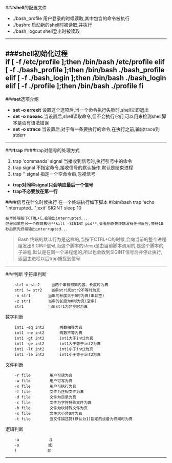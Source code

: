 ###**shell**的配置文件
-	./bash_profile 用户登录的时候读取,其中包含的命令被执行
-	./bashrc 启动新的shell时被读取,并执行
-	./bash_logout shell登出时被读取

------
###**shell**初始化过程	
	if [ -f /etc/profile ];then
		/bin/bash /etc/profile
	elif [ -f ./bash_profile ];then
		/bin/bash ./bash_profile
	elif [ -f ./bash_login ];then
		/bin/bash ./bash_login
	elif [ -f ./profile ];then
		/bin/bash ./profile
	fi
------	
###**set**选项介绍
-	**set -o errexit** 设置这个选项后,当一个命令执行失败时,shell立即退出
-	**set -o noexec** 当设置后,shell读取命令,但不会执行它们,可以用来检测shell脚本是否有语法错误
-	**set -o strace** 当设置后,对于每一条要执行的命令,在执行之前,输出trace到stderr

------
###**trap**
####trap对信号的处理方式
1.	trap 'commands' signal 当接收到信号时,执行引号中的命令
2.	trap signal 不指定命令,接收信号的默认操作,默认是结束进程
3.	trap '' signal 指定一个空命令串,忽视信号

-	**trap对同种signal只会响应最后一个信号**
-	**trap不必要放在第一行**

####信号在什么时候执行
	在一个终端执行如下脚本
	#/bin/bash
	trap 'echo "interrupted...";exit' SIGINT
	sleep 10

	在本终端按下CTRL+C,会输出interrupted...
	但是如果在另一个终端执行**kill -SIGINT pid**,会看到原先终端没有任何反应,等待10秒后原先终端输出interrupted...

>	Bash 终端的默认行为是这样的,当按下CTRL+C的时候,会向当前的整个进程组发出SIGINT信号,而这个脚本的sleep是由当前脚本调用的,是这个脚本的子进程,默认是在同一个进程组的,所以也会收到SIGINT信号后并停止执行,返回主进程以后trap捕捉到信号

------
###判断
字符串判断
```
	str1 = str2		当两个串有相同内容、长度时为真
	str1 != str2	当串str1和str2不等时为真
	-n str1　　　　 当串的长度大于0时为真(串非空)
	-z str1　　　　 当串的长度为0时为真(空串)
	str1　　　　    当串str1为非空时为真
```
数字判断
```
	int1 -eq int2　　　　两数相等为真 
	int1 -ne int2　　　　两数不等为真 
	int1 -gt int2　　　　int1大于int2为真 
	int1 -ge int2　　　　int1大于等于int2为真 
	int1 -lt int2　　　　int1小于int2为真 
	int1 -le int2　　　　int1小于等于int2为真
```
文件判断
```
	-r file　　　　　用户可读为真 
	-w file　　　　　用户可写为真 
	-x file　　　　　用户可执行为真 
	-f file　　　　　文件为正规文件为真 
	-d file　　　　　文件为目录为真 
	-c file　　　　　文件为字符特殊文件为真 
	-b file　　　　　文件为块特殊文件为真 
	-s file　　　　　文件大小非0时为真 
	-t file　　　　　当文件描述符(默认为1)指定的设备为终端时为真
```
逻辑判断
```
	-a 　 　　　　　 与 
	-o　　　　　　　 或 
	!　　　　　　　　非
```
------